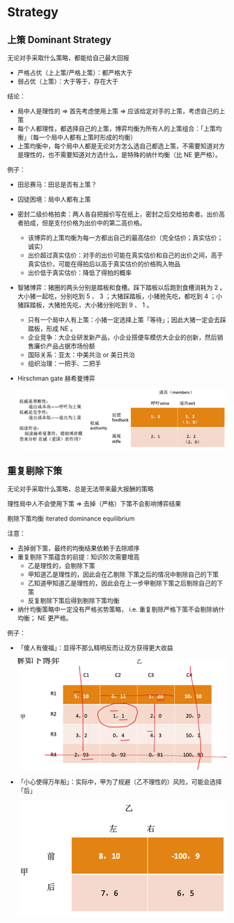 # Strategy

## 上策 Dominant Strategy

无论对手采取什么策略，都能给自己最大回报

- 严格占优（上上策/严格上策）：都严格大于
- 弱占优（上策）：大于等于，存在大于

结论：

- 局中人是理性的 $\Rightarrow$ 首先考虑使用上策 $\Rightarrow$ 应该给定对手的上策，考虑自己的上策
- 每个人都理性，都选择自己的上策，博弈均衡为所有人的上策组合：「上策均衡」（每一个局中人都有上策时形成的均衡）
- 上策均衡中，每个局中人都是无论对方怎么选自己都选上策，不需要知道对方是理性的，也不需要知道对方选什么，是特殊的纳什均衡（比 NE 更严格）。

例子：

- 田忌赛马：田忌是否有上策？

- 囚徒困境：局中人都有上策

- 密封二级价格拍卖：两人各自把报价写在纸上，密封之后交给拍卖者。出价高者拍成，但是支付价格为出价中的第二高价格。

    - 该博弈的上策均衡为每一方都出自己的最高估价（完全估价；真实估价；诚实）
    - 出价超过真实估价：对手的出价可能在真实估价和自己的出价之间，高于真实估价，可能在得拍后以高于真实估价的价格购入物品
    - 出价低于真实估价：降低了得拍的概率

- 智猪博弈：猪圈的两头分别是踏板和食槽。踩下踏板以后跑到食槽消耗为 2 。大小猪一起吃，分别吃到 5 、 3 ；大猪踩踏板，小猪抢先吃，都吃到 4 ；小猪踩踏板，大猪抢先吃，大小猪分别吃到 9 、 1 。

    - 只有一个局中人有上策：小猪一定选择上策「等待」；因此大猪一定会去踩踏板，形成 NE 。
    - 企业竞争：大企业研发新产品，小企业搭便车模仿大企业的创新，然后销售廉价产品占据市场份额
    - 国际关系：亚太：中美共治 or 美日共治
    - 组织治理：一把手、二把手

- Hirschman gate 赫希曼博弈

    ![image-20230315151010632](2_dominant_strategy.assets/image-20230315151010632.png)

## 重复剔除下策

无论对手采取什么策略，总是无法带来最大报酬的策略

理性局中人不会使用下策 $\Rightarrow$ 去掉（严格）下策不会影响博弈结果

剔除下策均衡 iterated dominance equilibrium

注意：

- 去掉弱下策，最终的均衡结果依赖于去除顺序
- 重复剔除下策蕴含的前提：知识阶次需要增高
    - 乙是理性的，会剔除下策
    - 甲知道乙是理性的，因此会在乙剔除 下策之后的情况中剔除自己的下策
    - 乙知道甲知道乙是理性的，因此会在上一步甲剔除下策之后剔除自己的下策
    - 反复剔除下策后得到剔除下策均衡
- 纳什均衡策略中一定没有严格劣势策略， i.e. 重复剔除严格下策不会剔除纳什均衡； NE 更严格。

例子：

- 「傻人有傻福」：显得不那么精明反而让双方获得更大收益

    ![image-20230315153058152](2_dominant_strategy.assets/image-20230315153058152.png)

- 「小心使得万年船」：实际中，甲为了规避（乙不理性的）风险，可能会选择「后」

    ![image-20230315153251319](2_dominant_strategy.assets/image-20230315153251319.png)













